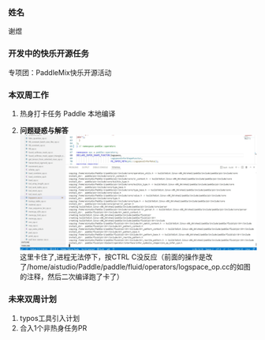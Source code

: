 ### 姓名

谢煜

### 开发中的快乐开源任务

专项团：PaddleMix快乐开源活动

### 本双周工作

1. 热身打卡任务 Paddle 本地编译


3. **问题疑惑与解答**
![alt text](F1D188ACE9E17854D7C9475E8BB0594B.jpg)
   这里卡住了,进程无法停下，按CTRL C没反应（前面的操作是改了/home/aistudio/Paddle/paddle/fluid/operators/logspace_op.cc的如图的注释，然后二次编译跑了卡了）

### 未来双周计划

1. typos工具引入计划
2. 合入1个非热身任务PR
